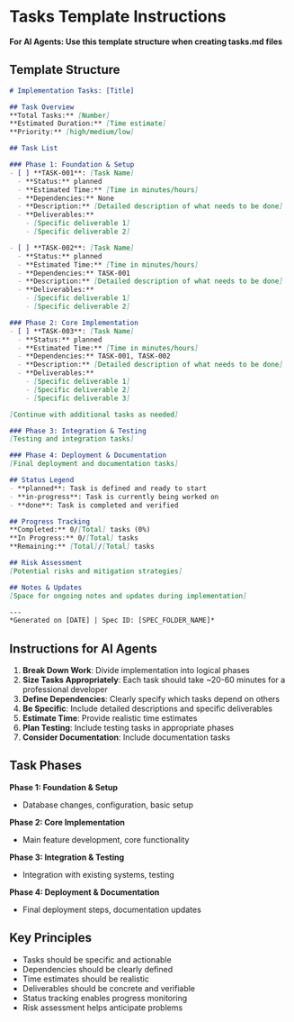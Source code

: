 # Tasks Template Instructions

**For AI Agents: Use this template structure when creating tasks.md files**

## Template Structure

```markdown
# Implementation Tasks: [Title]

## Task Overview
**Total Tasks:** [Number]
**Estimated Duration:** [Time estimate]
**Priority:** [high/medium/low]

## Task List

### Phase 1: Foundation & Setup
- [ ] **TASK-001**: [Task Name]
  - **Status:** planned
  - **Estimated Time:** [Time in minutes/hours]
  - **Dependencies:** None
  - **Description:** [Detailed description of what needs to be done]
  - **Deliverables:**
    - [Specific deliverable 1]
    - [Specific deliverable 2]

- [ ] **TASK-002**: [Task Name]
  - **Status:** planned
  - **Estimated Time:** [Time in minutes/hours]
  - **Dependencies:** TASK-001
  - **Description:** [Detailed description of what needs to be done]
  - **Deliverables:**
    - [Specific deliverable 1]
    - [Specific deliverable 2]

### Phase 2: Core Implementation
- [ ] **TASK-003**: [Task Name]
  - **Status:** planned
  - **Estimated Time:** [Time in minutes/hours]
  - **Dependencies:** TASK-001, TASK-002
  - **Description:** [Detailed description of what needs to be done]
  - **Deliverables:**
    - [Specific deliverable 1]
    - [Specific deliverable 2]
    - [Specific deliverable 3]

[Continue with additional tasks as needed]

### Phase 3: Integration & Testing
[Testing and integration tasks]

### Phase 4: Deployment & Documentation
[Final deployment and documentation tasks]

## Status Legend
- **planned**: Task is defined and ready to start
- **in-progress**: Task is currently being worked on
- **done**: Task is completed and verified

## Progress Tracking
**Completed:** 0/[Total] tasks (0%)
**In Progress:** 0/[Total] tasks
**Remaining:** [Total]/[Total] tasks

## Risk Assessment
[Potential risks and mitigation strategies]

## Notes & Updates
[Space for ongoing notes and updates during implementation]

---
*Generated on [DATE] | Spec ID: [SPEC_FOLDER_NAME]*
```

## Instructions for AI Agents

1. **Break Down Work**: Divide implementation into logical phases
2. **Size Tasks Appropriately**: Each task should take ~20-60 minutes for a professional developer
3. **Define Dependencies**: Clearly specify which tasks depend on others
4. **Be Specific**: Include detailed descriptions and specific deliverables
5. **Estimate Time**: Provide realistic time estimates
6. **Plan Testing**: Include testing tasks in appropriate phases
7. **Consider Documentation**: Include documentation tasks

## Task Phases

**Phase 1: Foundation & Setup**
- Database changes, configuration, basic setup

**Phase 2: Core Implementation**
- Main feature development, core functionality

**Phase 3: Integration & Testing**
- Integration with existing systems, testing

**Phase 4: Deployment & Documentation**
- Final deployment steps, documentation updates

## Key Principles

- Tasks should be specific and actionable
- Dependencies should be clearly defined
- Time estimates should be realistic
- Deliverables should be concrete and verifiable
- Status tracking enables progress monitoring
- Risk assessment helps anticipate problems
